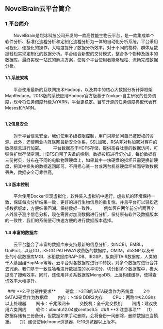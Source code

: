## NovelBrain云平台简介

### **1.平台简介**
　　NovelBrain是烈冰科技公司开发的一款高性能生物云平台，是一款集成单个软件分析、标准化流程分析和定制化流程分析为一体的自动化分析系统。平台采用可视化、便捷化的操作，大幅度提升了数据分析效率，对于不同的物种、群体及数据轻松实现定制化的数据分析。平台结合新型的交付模式，整合多个物种及版本的数据库，最终实现一站式的解决方案，使每个平台使用者能够轻松、流畅完成数据分析。 
#### **1.1.系统架构**
　　平台使用最新的互联网技术Hadoop，以及其中的核心大数据分析计算框架MapReduce。2013版的系统应用Hadoop官方版基于Zookper自主研发的任务调度，现今将任务调度升级为YARN，平台更稳定。目前开源的任务调度典型代表有Mesos和YARN。
<div style="text-align:center"><img data-src="1.png" width="500px" ></img>
</div>

#### **1.2信息安全**
　　对于平台信息安全，我们使用多级权限控制，用户只能访问自己被授权的资源。此外，还使用业内互联网最新安全体系，SSL加密、RSA非对称加密对客户的敏感信息进行加密。
　　平台数据基于HDFS存储，提供高吞吐量的数据访问，可弹性扩增存储空间。HDFS自带了灾备的控制，数据按照进行切分成，每份数据有三份拷贝，分布在不同的电脑物理硬盘上，如果其中一块硬盘的损坏只需更换新硬盘，把其中损失的数据返回即可。不用担心某一台或两台机器硬盘坏掉而导致数据丢失，数据安全可靠性高。

#### **1.3 版本控制**
　　平台使用Docker实现虚拟化，软件装入虚拟机中运行，虚拟机的环境保持一致，保证每次分析结果一致，更好的进行生物信息的重复性。并且平台可以轻松选择数据版本，方便结果回溯、保持数据一致性。
　　例如客户两年前分析两百个人外显子测序信息分析，现在需要对加测数据进行分析，保持原有软件及数据版本的一致性，我们的系统便可快速方便的进行数据版本选择。
#### **1.4 丰富的数据库**
　　云平台整合了丰富的数据库来支持最新的信息分析，如NCBI，EMBL，UniProt，以及GO，KEGG PATHWAY收费版的数据库，OMIM，dbSNP,以及专业的小鼠数据库MGI，水稻数据库RAP-DB、IRGSP，拟南芥TAIR数据库，人类的千人基因组HapMap等等。云平台对各数据库进行ID转换，对多个数据库进行合并去冗余。我们基于一致性哈希进行数据库的水平切分，切分到多个数据库中，极大提高了搜索效率。同时，还使用非关系数据库MongoDB，上层构建缓存，使得查询效率大幅提升。
<div style="text-align:center"><img data-src="2.png" width="600px" ></img></div>
&nbsp;
### **2.平台硬件要求**
　　硬盘：>3TB的SATA硬盘作为系统盘
　　2个SATA2硬盘作为数据盘
　　内存：>48G DDR3内存
　　CPU：两路4核2.0Ghz以上处理器
　　网卡：千兆级网卡
　　交换机：全千兆交换机
　　网线：建议使用六类网线
　　软件：ubuntu12.04或centos6.5    
&nbsp;
### **3.注意事项**
   　（1）数据存储有三份备份，但数据如果手动删除，会将备份一同删除，删除数据应当慎重。
   　（2）建议使用chrome浏览器，IE10浏览器以上版本。